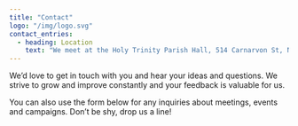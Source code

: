 ```yaml
---
title: "Contact"
logo: "/img/logo.svg"
contact_entries:
  - heading: Location
    text: "We meet at the Holy Trinity Parish Hall, 514 Carnarvon St, New Westminster"
---
```


We’d love to get in touch with you and hear your ideas and
questions. We strive to grow and improve constantly and your feedback
is valuable for us.

You can also use the form below for any inquiries about meetings, events and
campaigns.  Don’t be shy, drop us a line!
